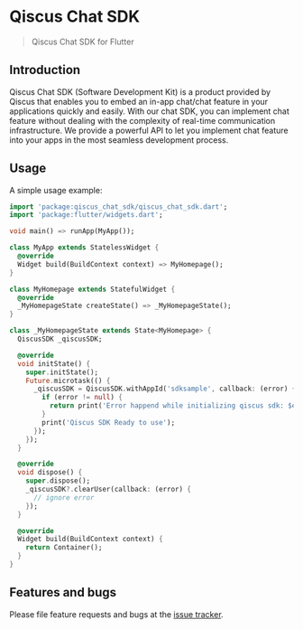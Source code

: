 # Qiscus Chat SDK

> Qiscus Chat SDK for Flutter

## Introduction

Qiscus Chat SDK (Software Development Kit) is a product provided by Qiscus
that enables you to embed an in-app chat/chat feature in your applications
quickly and easily. With our chat SDK, you can implement chat feature
without dealing with the complexity of real-time communication infrastructure.
We provide a powerful API to let you implement chat feature into your
apps in the most seamless development process.

## Usage

A simple usage example:

```dart
import 'package:qiscus_chat_sdk/qiscus_chat_sdk.dart';
import 'package:flutter/widgets.dart';

void main() => runApp(MyApp());

class MyApp extends StatelessWidget {
  @override
  Widget build(BuildContext context) => MyHomepage();
}

class MyHomepage extends StatefulWidget {
  @override
  _MyHomepageState createState() => _MyHomepageState();
}

class _MyHomepageState extends State<MyHomepage> {
  QiscusSDK _qiscusSDK;

  @override
  void initState() {
    super.initState();
    Future.microtask(() {
      _qiscusSDK = QiscusSDK.withAppId('sdksample', callback: (error) {
        if (error != null) {
          return print('Error happend while initializing qiscus sdk: $error');
        }
        print('Qiscus SDK Ready to use');
      });
    });
  }

  @override
  void dispose() {
    super.dispose();
    _qiscusSDK?.clearUser(callback: (error) {
      // ignore error
    });
  }

  @override
  Widget build(BuildContext context) {
    return Container();
  }
}
```

## Features and bugs

Please file feature requests and bugs at the [issue tracker][tracker].

[tracker]: https://github.com/qiscus/qiscus-chat-sdk-flutter/issues
